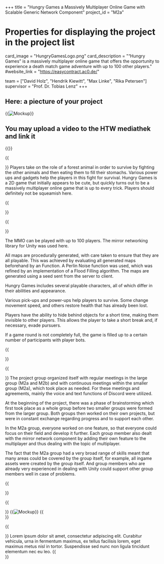 +++
title = "Hungry Games a Massively Multiplayer Online Game with Scalable Generic Network Component"
project_id = "M2a"

# Properties for displaying the project in the project list
card_image = "HungryGamesLogo.png"
card_description = "“Hungry Games” is a massively multiplayer online game that offers the opportunity to experience a death match game adventure with up to 100 other players." 
#website_link = "https://easycontract.ac0.de/"


team = ["David Holz", "Hendrik Kiewitt", "Max Linke", "Rika Petersen"]
supervisor = "Prof. Dr. Tobias Lenz"
+++

## Here: a piecture of your project

{{<image src="HungryGamesScreenshot.png" alt="Mockup" >}}

## You may upload a video to the HTW mediathek and link it

{{<mediathek id="3cbd1f4b84ffade971e4c5aa80385f3b">}}

{{<section title="Our Goal">}}
Players take on the role of a forest animal in order to survive by fighting the other animals and then eating them to fill their stomachs.
Various power ups and gadgets help the players in this fight for survival.
Hungry Games is a 2D game that initially appears to be cute, but quickly turns out to be a massively multiplayer online game that is up to every trick. Players should definitely not be squeamish here. 

{{</section>}}

{{<section title="Features">}}

The MMO can be played with up to 100 players. The mirror networking library for Unity was used here. 


All maps are procedurally generated, with care taken to ensure that they are all playable. This was achieved by evaluating all generated maps beforehand by an Function. A Perlin Noise function was used, which was refined by an implementation of a Flood Filling algorithm. The maps are generated using a seed sent from the server to client. 


Hungry Games includes several playable characters, all of which differ in their abilities and appearance.


Various pick-ups and power-ups help players to survive. Some change movement speed, and others restore health that has already been lost.


Players have the ability to hide behind objects for a short time, making them invisible to other players. This allows the player to take a short break and, if necessary, evade pursuers.


If a game round is not completely full, the game is filled up to a certain number of participants with player bots.

{{</section>}}

{{<section title="Process">}}
The project group organized itself with regular meetings in the large group (M2a and M2b) and with continuous meetings within the smaller group (M2a), which took place as needed. For these meetings and agreements, mainly the voice and text functions of Discord were utilized.

At the beginning of the project, there was a phase of brainstorming which first took place as a whole group before two smaller groups were formed from the larger group. Both groups then worked on their own projects, but were in constant exchange regarding progress and to support each other.

In the M2a group, everyone worked on one feature, so that everyone could focus on their field and develop it further. Each group member also dealt with the mirror network component by adding their own feature to the multiplayer and thus dealing with the topic of multiplayer.

The fact that the M2a group had a very broad range of skills meant that many areas could be covered by the group itself, for example, all ingame assets were created by the group itself. And group members who are already very experienced in dealing with Unity could support other group members well in case of problems. 

{{</section>}}

{{<section title="Tech Stack">}}
{{<image src="HungryGamesTechStack.png" alt="Mockup" >}}
{{</section>}}

{{<section title="Future">}}
Lorem ipsum dolor sit amet, consectetur adipiscing elit. Curabitur vehicula, urna in fermentum maximus, ex tellus facilisis lorem, eget maximus metus nisl in tortor. Suspendisse sed nunc non ligula tincidunt elementum nec eu leo.
{{</section>}}
